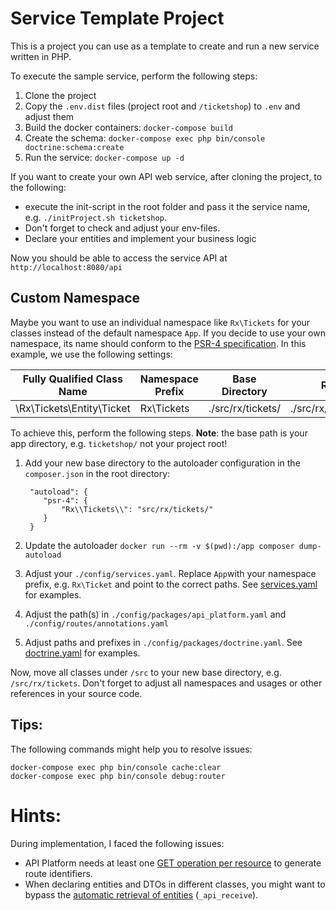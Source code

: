 # Service Template Project

This is a project you can use as a template to create and run a new service written in PHP.

To execute the sample service, perform the following steps:
1. Clone the project
2. Copy the `.env.dist` files (project root and `/ticketshop`) to `.env` and adjust them
3. Build the docker containers: `docker-compose build`
4. Create the schema: `docker-compose exec php bin/console doctrine:schema:create`
5. Run the service: `docker-compose up -d` 

If you want to create your own API web service, after cloning the project, to the following:

* execute the init-script in the root folder and pass it the service name, e.g. `./initProject.sh ticketshop`. 
* Don't forget to check and adjust your env-files.
* Declare your entities and implement your business logic
    
Now you should be able to access the service API at `http://localhost:8080/api`

## Custom Namespace

Maybe you want to use an individual namespace like `Rx\Tickets` for your classes instead of the default namespace `App`. 
If you decide to use your own namespace, its name should conform to the [PSR-4 specification](https://www.php-fig.org/psr/psr-4/). 
In this example, we use the following settings:

| Fully Qualified Class Name    | Namespace Prefix   | Base Directory           | Resulting File Path
| ----------------------------- |--------------------|--------------------------|-------------------------------------------
| \Rx\Tickets\Entity\Ticket     | Rx\Tickets         | ./src/rx/tickets/        | ./src/rx/tickets/Entity/Ticket.php

To achieve this, perform the following steps. **Note**: the base path is your app directory, e.g. `ticketshop/` not your project root!
1. Add your new base directory to the autoloader configuration in the `composer.json` in the root directory:

        "autoload": {
           "psr-4": {
               "Rx\\Tickets\\": "src/rx/tickets/"
           }
        }
2. Update the autoloader `docker run --rm -v $(pwd):/app composer dump-autoload`
3. Adjust your `./config/services.yaml`. Replace `App`with your namespace prefix, e.g. `Rx\Ticket` and point to the correct paths. 
   See [services.yaml](./ticketshop/config/services.yaml) for examples.
4. Adjust the path(s) in `./config/packages/api_platform.yaml` and `./config/routes/annotations.yaml`
5. Adjust paths and prefixes in `./config/packages/doctrine.yaml`. See [doctrine.yaml](ticketshop/config/packages/doctrine.yaml) for examples.

Now, move all classes under `/src` to your new base directory, e.g. `/src/rx/tickets`. 
Don't forget to adjust all namespaces and usages or other references in your source code.


## Tips:

The following commands might help you to resolve issues:
    
    docker-compose exec php bin/console cache:clear
    docker-compose exec php bin/console debug:router
    
# Hints:

During implementation, I faced the following issues:

- API Platform needs at least one [GET operation per resource](https://github.com/api-platform/core/issues/640) to generate route identifiers. 
- When declaring entities and DTOs in different classes, you might want to bypass the [automatic retrieval of entities](https://api-platform.com/docs/core/operations/) (`_api_receive`).

